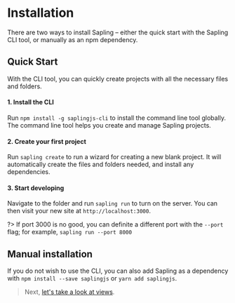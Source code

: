 # Installation

There are two ways to install Sapling &ndash; either the quick start with the Sapling CLI tool, or manually as an npm dependency.


## Quick Start

With the CLI tool, you can quickly create projects with all the necessary files and folders.

#### 1. Install the CLI

Run `npm install -g saplingjs-cli` to install the command line tool globally.  The command line tool helps you create and manage Sapling projects.

#### 2. Create your first project

Run `sapling create` to run a wizard for creating a new blank project.  It will automatically create the files and folders needed, and install any dependencies.

#### 3. Start developing

Navigate to the folder and run `sapling run` to turn on the server.  You can then visit your new site at `http://localhost:3000`.

?> If port 3000 is no good, you can definite a different port with the `--port` flag; for example, `sapling run --port 8000`


## Manual installation

If you do not wish to use the CLI, you can also add Sapling as a dependency with `npm install --save saplingjs` or `yarn add saplingjs`.


> Next, [let's take a look at views](/views).
